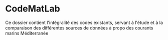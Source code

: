 # CodeMatLab
Ce dossier contient l'intégralité des codes existants, servant à l'étude et à la comparaison des différentes sources de données à propo des courants marins Méditerranée
